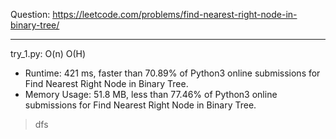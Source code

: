 Question: https://leetcode.com/problems/find-nearest-right-node-in-binary-tree/

---

try_1.py: O(n) O(H)

* Runtime: 421 ms, faster than 70.89% of Python3 online submissions for Find Nearest Right Node in Binary Tree.
* Memory Usage: 51.8 MB, less than 77.46% of Python3 online submissions for Find Nearest Right Node in Binary Tree.

> dfs
